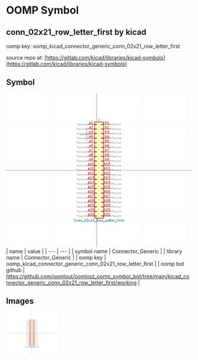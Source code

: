 # OOMP Symbol  
## conn_02x21_row_letter_first  by kicad  
  
oomp key: oomp_kicad_connector_generic_conn_02x21_row_letter_first  
  
source repo at: [https://gitlab.com/kicad/libraries/kicad-symbols](https://gitlab.com/kicad/libraries/kicad-symbols)  
## Symbol  
  
[![working.png](working_600.png)](working.png)  
| name | value | 
| --- | --- | 
| symbol name | Connector_Generic | 
| library name | Connector_Generic | 
| oomp key | oomp_kicad_connector_generic_conn_02x21_row_letter_first | 
| oomp bot github | https://github.com/oomlout/oomlout_oomp_symbol_bot/tree/main/kicad_connector_generic_conn_02x21_row_letter_first/working | 
## Images  
  
[![working.png](working_140.png)](working.png)  
